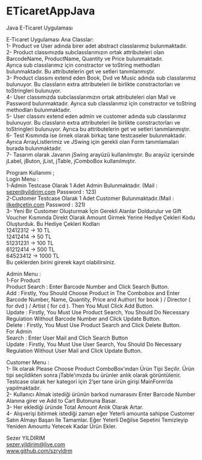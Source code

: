 # ETicaretAppJava
Java E-Ticaret Uygulaması

E-Ticaret Uygulaması
Ana Classlar:<br>
1- Product ve User adında birer adet abstract classlarımız bulunmaktadır.<br>
2- Product classımızda subclasslarımızın ortak attributeleri olan BarcodeName, ProductName, Quantity ve Price bulunmaktadır.<br> Ayrıca sub classlarımız için constractor ve toString methodları bulunmaktadır. Bu attributelerin get ve setleri tanımlanmıştır.<br>
3- Product classını extend eden Book, Dvd ve Music adında sub classlarımız bulunuyor. Bu classların extra attributeleri ile birlikte constractorları ve toStringleri bulunuyor.<br>
4- User classımızda subclasslarımızın ortak attributeleri olan Mail ve Password bulunmaktadır. Ayrıca sub classlarımız için constractor ve toString methodları bulunmaktadır.<br>
5- User classını extend eden admin ve customer adında sub classlarımız bulunuyor. Bu classların extra attributeleri ile birlikte constractorları ve toStringleri bulunuyor. Ayrıca bu attributelerin get ve setleri tanımlanmıştır.<br>
6- Test Kısmında ise örnek olarak birkaç tane testcaseler bulunmaktadır. Ayrıca ArrayListlerimiz ve JSwing için gerekli olan Form tanımlamaları burada bulunmaktadır.<br>
7- Tasarım olarak Javanın jSwing arayüzü kullanılmıştır. Bu arayüz içersinde jLabel, jButon, jList, jTable, jComboBox kullanılmıştır.<br>

Program Kullanımı  ; <br>
Login Menu : <br>
1-Admin Testcase Olarak 1 Adet Admin Bulunmaktadır. (Mail : sezer@yildirim.com Password : 123)<br>
2-Customer Testcase Olarak 1 Adet Customer Bulunmaktadır.(Mail : ilke@cetin.com Password : 321)<br>
3- Yeni Bir Customer Oluşturmak İçin Gerekli Alanlar Doldurulur ve Gift Voucher Kısmında Direkt Olarak Amount Girmek Yerine Hediye Çekleri Kodu Oluşturduk. Bu Hediye Çekleri Kodları<br>
12412312 -> 10 TL<br>
12412414 -> 50 TL<br>
51231231 -> 100 TL<br>
61212414 -> 500 TL<br>
64523412 -> 1000 TL<br>
Bu çeklerden birini girerek kayıt olabilirsiniz.<br>

Admin Menu : <br>
1-For Product  <br>
Product Search : Enter Barcode Number and Click Search Button.  <br>
Add : Firstly, You Should Choose Product in The Combobox and Enter Barcode Number, Name, Quantity, Price and Author( for book ) / Director ( for dvd ) / Artist ( for cd ). Then You Must Click Add Button.  <br>
Update : Firstly, You Must Use Product Search, You Should Do Necessary Regulation Without Barcode Number and Click Update Button.  <br>
Delete : Firstly, You Must Use Product Search and Click Delete Button.   <br>
For Admin  <br>
Search : Enter User Mail and Clich Search Button  <br>
Update : Firstly, You Must Use User Search, You Should Do Necessary Regulation Without User Mail and Click Update Button.  <br>

Customer Menu : <br>
1- İlk olarak Please Choose Product ComboBox’ından Ürün Tipi Seçilir. Ürün tipi seçildikten sonra jTable’ımızda bu ürünler anlık olarak görüntülenir. Testcase olarak her kategori için 2’şer tane ürün girişi MainForm’da yapılmaktadır.<br>
2- Kullanıcı Almak istediği ürünün barkod numarasını Enter Barcode Number Alanına girer ve Add to Cart Butonuna Basar.<br>
3- Her eklediği üründe Total Amount Anlık Olarak Artar.<br>
4- Alışverişi bitirmek istediği zaman eğer Yeterli amounta sahipse Customer Satın Almayı Başarı İle Tamamlar. Eğer Yeterli Değilse Sepetini Temizleyip Yeniden Amountu Yetecek Kadar Ürün Ekler.<br>

Sezer YILDIRIM<br>
sezer.yildirim@live.com<br>
www.github.com/szryldrm<br>
